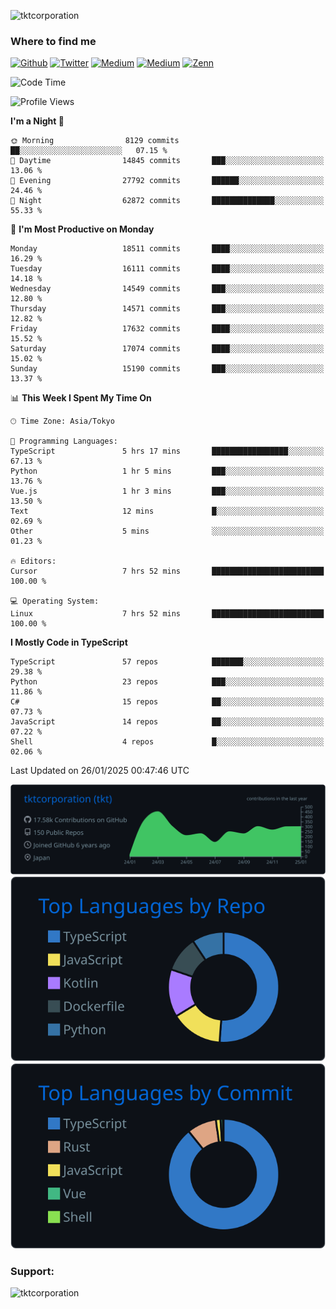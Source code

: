 <p align="left"> <img src="https://komarev.com/ghpvc/?username=tktcorporation&label=Profile%20views&color=0e75b6&style=flat" alt="tktcorporation" /> </p>

<h3>Where to find me</h3>
<p>
<a href="https://github.com/tktcorporation" target="_blank"><img alt="Github" src="https://img.shields.io/badge/GitHub-%2312100E.svg?&style=for-the-badge&logo=Github&logoColor=white" /></a>
<a href="https://twitter.com/tktcorporation" target="_blank"><img alt="Twitter" src="https://img.shields.io/badge/twitter-%231DA1F2.svg?&style=for-the-badge&logo=twitter&logoColor=white" /></a>
<a href="https://www.linkedin.com/in/tktcorporation" target="_blank"><img alt="Medium" src="https://img.shields.io/badge/linkdin-0a66c2.svg?&style=for-the-badge&logo=linkedin&logoColor=white" /></a>
<a href="https://qiita.com/tktcorporation" target="_blank"><img alt="Medium" src="https://img.shields.io/badge/qiita-55C500.svg?&style=for-the-badge&logo=qiita&logoColor=white" /></a>
<a href="https://zenn.dev/tktcorporation" target="_blank"><img alt="Zenn" src="https://img.shields.io/badge/Zenn-3EA8FF.svg?&style=for-the-badge&logo=Zenn&logoColor=white" /></a>
</p>
  
<!--START_SECTION:waka-->
![Code Time](http://img.shields.io/badge/Code%20Time-2%2C077%20hrs%2032%20mins-blue)

![Profile Views](http://img.shields.io/badge/Profile%20Views-0-blue)

**I'm a Night 🦉** 

```text
🌞 Morning                8129 commits        ██░░░░░░░░░░░░░░░░░░░░░░░   07.15 % 
🌆 Daytime                14845 commits       ███░░░░░░░░░░░░░░░░░░░░░░   13.06 % 
🌃 Evening                27792 commits       ██████░░░░░░░░░░░░░░░░░░░   24.46 % 
🌙 Night                  62872 commits       ██████████████░░░░░░░░░░░   55.33 % 
```
📅 **I'm Most Productive on Monday** 

```text
Monday                   18511 commits       ████░░░░░░░░░░░░░░░░░░░░░   16.29 % 
Tuesday                  16111 commits       ████░░░░░░░░░░░░░░░░░░░░░   14.18 % 
Wednesday                14549 commits       ███░░░░░░░░░░░░░░░░░░░░░░   12.80 % 
Thursday                 14571 commits       ███░░░░░░░░░░░░░░░░░░░░░░   12.82 % 
Friday                   17632 commits       ████░░░░░░░░░░░░░░░░░░░░░   15.52 % 
Saturday                 17074 commits       ████░░░░░░░░░░░░░░░░░░░░░   15.02 % 
Sunday                   15190 commits       ███░░░░░░░░░░░░░░░░░░░░░░   13.37 % 
```


📊 **This Week I Spent My Time On** 

```text
🕑︎ Time Zone: Asia/Tokyo

💬 Programming Languages: 
TypeScript               5 hrs 17 mins       █████████████████░░░░░░░░   67.13 % 
Python                   1 hr 5 mins         ███░░░░░░░░░░░░░░░░░░░░░░   13.76 % 
Vue.js                   1 hr 3 mins         ███░░░░░░░░░░░░░░░░░░░░░░   13.50 % 
Text                     12 mins             █░░░░░░░░░░░░░░░░░░░░░░░░   02.69 % 
Other                    5 mins              ░░░░░░░░░░░░░░░░░░░░░░░░░   01.23 % 

🔥 Editors: 
Cursor                   7 hrs 52 mins       █████████████████████████   100.00 % 

💻 Operating System: 
Linux                    7 hrs 52 mins       █████████████████████████   100.00 % 
```

**I Mostly Code in TypeScript** 

```text
TypeScript               57 repos            ███████░░░░░░░░░░░░░░░░░░   29.38 % 
Python                   23 repos            ███░░░░░░░░░░░░░░░░░░░░░░   11.86 % 
C#                       15 repos            ██░░░░░░░░░░░░░░░░░░░░░░░   07.73 % 
JavaScript               14 repos            ██░░░░░░░░░░░░░░░░░░░░░░░   07.22 % 
Shell                    4 repos             █░░░░░░░░░░░░░░░░░░░░░░░░   02.06 % 
```




 Last Updated on 26/01/2025 00:47:46 UTC
<!--END_SECTION:waka-->

[![](https://raw.githubusercontent.com/tktcorporation/tktcorporation/master/profile-summary-card-output/github_dark/0-profile-details.svg)](https://github.com/vn7n24fzkq/github-profile-summary-cards)
[![](https://raw.githubusercontent.com/tktcorporation/tktcorporation/master/profile-summary-card-output/github_dark/1-repos-per-language.svg)](https://github.com/vn7n24fzkq/github-profile-summary-cards) [![](https://raw.githubusercontent.com/tktcorporation/tktcorporation/master/profile-summary-card-output/github_dark/2-most-commit-language.svg)](https://github.com/vn7n24fzkq/github-profile-summary-cards)

<h3 align="left">Support:</h3>
<p><a href="https://www.buymeacoffee.com/tktcorporation"> <img align="left" src="https://cdn.buymeacoffee.com/buttons/v2/default-yellow.png" height="50" width="210" alt="tktcorporation" /></a></p><br><br>
